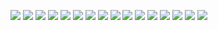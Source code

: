 ![](http://jimroal.com/A2DPScreens/Image1.png)
![](http://jimroal.com/A2DPScreens/Image1b.png)
![](http://jimroal.com/A2DPScreens/Image2.png)
![](http://jimroal.com/A2DPScreens/Image3.png)
![](http://jimroal.com/A2DPScreens/Image3b.png)
![](http://jimroal.com/A2DPScreens/Image3c.png)
![](http://jimroal.com/A2DPScreens/Image4.png)
![](http://jimroal.com/A2DPScreens/Image5.png)
![](http://jimroal.com/A2DPScreens/Image5b.png)
![](http://jimroal.com/A2DPScreens/Image6.png)
![](http://jimroal.com/A2DPScreens/Image7.png)
![](http://jimroal.com/A2DPScreens/Image8.png)
![](http://jimroal.com/A2DPScreens/Image9.png)
![](http://jimroal.com/A2DPScreens/Image10.png)
![](http://jimroal.com/A2DPScreens/Image11.png)
![](http://jimroal.com/A2DPScreens/Image1.png)
